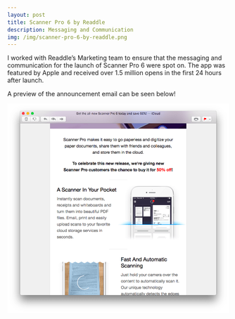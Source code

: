 ```yaml
---
layout: post
title: Scanner Pro 6 by Readdle
description: Messaging and Communication
img: /img/scanner-pro-6-by-readdle.png
---
```


I worked with Readdle’s Marketing team to ensure that the messaging and communication for the launch of Scanner Pro 6 were spot on. The app was featured by Apple and received over 1.5 million opens in the first 24 hours after launch.

A preview of the announcement email can be seen below!

<img src="/img/scanner-pro-6-by-readdle-email.png">